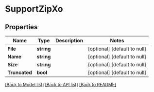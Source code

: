 # SupportZipXo

## Properties
Name | Type | Description | Notes
------------ | ------------- | ------------- | -------------
**File** | **string** |  | [optional] [default to null]
**Name** | **string** |  | [optional] [default to null]
**Size** | **string** |  | [optional] [default to null]
**Truncated** | **bool** |  | [optional] [default to null]

[[Back to Model list]](../README.md#documentation-for-models) [[Back to API list]](../README.md#documentation-for-api-endpoints) [[Back to README]](../README.md)


